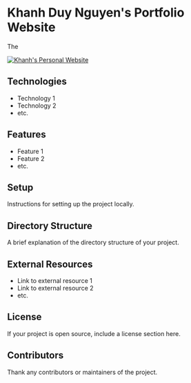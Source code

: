 # Khanh Duy Nguyen's Portfolio Website

The 

[![Khanh's Personal Website](https://i.ibb.co/hDfJKKk/maxresdefault-2.jpg)](https://youtu.be/1rkhTnmgNLU)

## Technologies

- Technology 1
- Technology 2
- etc.

## Features

- Feature 1
- Feature 2
- etc.

## Setup

Instructions for setting up the project locally.

## Directory Structure

A brief explanation of the directory structure of your project.

## External Resources

- Link to external resource 1
- Link to external resource 2
- etc.

## License

If your project is open source, include a license section here.

## Contributors

Thank any contributors or maintainers of the project.
